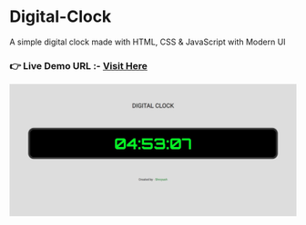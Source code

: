 # Digital-Clock

A simple digital clock made with HTML, CSS & JavaScript with Modern UI

### **👉 Live Demo URL :-** <a href="https://digital-clock-sh.netlify.app">**Visit Here**</a>

![](./CSS/site_preview.JPG)
